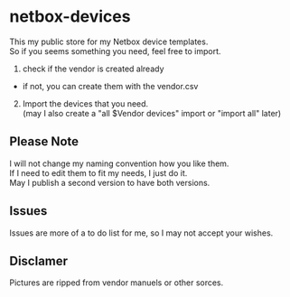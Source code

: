 # netbox-devices  
This my public store for my Netbox device templates.  
So if you seems something you need, feel free to import.  
1. check if the vendor is created already  
- if not, you can create them with the vendor.csv
2. Import the devices that you need.  
(may I also create a "all $Vendor devices" import or "import all" later)  
  
## Please Note  
I will not change my naming convention how you like them.  
If I need to edit them to fit my needs, I just do it.  
May I publish a second version to have both versions.  

## Issues  
Issues are more of a to do list for me, so I may not accept your wishes.  

## Disclamer  
Pictures are ripped from vendor manuels or other sorces.